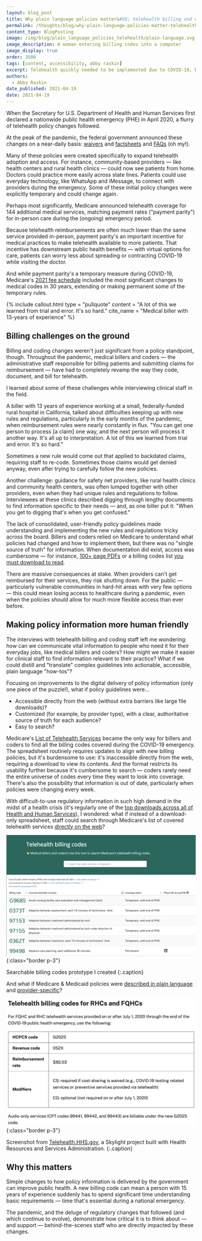 ```yaml
---
layout: blog_post
title: Why plain language policies matter&#58; telehealth billing and coding during a pandemic
permalink: /thoughts/blog/why-plain-language-policies-matter-telehealth-billing-and-coding-during-a-pandemic/
content_type: BlogPosting
image: /img/blog/plain_language_policies_telehealth/plain-language.svg
image_description: A woman entering billing codes into a computer
image_display: true
order: 3500
tags: [content, accessibility, abby raskin]
excerpt: Telehealth quickly needed to be implemented due to COVID-19, but updating billing codes to accept it was a bit more complicated.
authors:
  - Abby Raskin
date_published: 2021-04-19
date: 2021-04-19
---
```

When the Secretary for U.S. Department of Health and Human Services first declared a nationwide public health emergency (PHE) in April 2020, a flurry of telehealth policy changes followed.

At the peak of the pandemic, the federal government announced these changes on a near-daily basis: [waivers](https://www.cms.gov/about-cms/emergency-preparedness-response-operations/current-emergencies/coronavirus-waivers) and [factsheets](https://www.cms.gov/newsroom/fact-sheets/medicare-telemedicine-health-care-provider-fact-sheet) and [FAQs](https://www.cms.gov/files/document/03092020-covid-19-faqs-508.pdf) (oh my!).

Many of these policies were created specifically to expand telehealth adoption and access. For instance, community-based providers &mdash; like health centers and rural health clinics &mdash; could now see patients from home. Doctors could practice more easily across state lines. Patients could use everyday technology, like WhatsApp and iMessage, to connect with providers during the emergency. Some of these initial policy changes were explicitly temporary and could change again.

Perhaps most significantly, Medicare announced telehealth coverage for 144 additional medical services, matching payment rates ("payment parity") for in-person care during the (ongoing) emergency period.

Because telehealth reimbursements are often much lower than the same service provided in-person, payment parity's an important incentive for medical practices to make telehealth available to more patients. That incentive has downstream public health benefits &mdash; with virtual options for care, patients can worry less about spreading or contracting COVID-19 while visiting the doctor.

And while payment parity's a temporary measure during COVID-19, Medicare's [2021 fee schedule](https://www.cms.gov/newsroom/fact-sheets/final-policy-payment-and-quality-provisions-changes-medicare-physician-fee-schedule-calendar-year-1) included the most significant changes to medical codes in 30 years, extending or making permanent some of the temporary rules.

{% include callout.html
  type = "pullquote"
  content = "A lot of this we learned from trial and error. It's so hard."
  cite_name = "Medical biller with 13-years of experience"
%}
## Billing challenges on the ground

Billing and coding changes weren't just significant from a policy standpoint, though. Throughout the pandemic, medical billers and coders &mdash; the administrative staff responsible for billing patients and submitting claims for reimbursement &mdash; have had to completely revamp the way they code, document, and bill for telehealth.

I learned about some of these challenges while interviewing clinical staff in the field.

A biller with 13 years of experience working at a small, federally-funded rural hospital in California, talked about difficulties keeping up with new rules and regulations, particularly in the early months of the pandemic, when reimbursement rules were nearly constantly in flux. "You can get one person to process [a claim] one way, and the next person will process it another way. It's all up to interpretation. A lot of this we learned from trial and error. It's so hard."

Sometimes a new rule would come out that applied to backdated claims, requiring staff to re-code. Sometimes those claims would get denied anyway, even after trying to carefully follow the new policies.

Another challenge: guidance for safety net providers, like rural health clinics and community health centers, was often lumped together with other providers, even when they had unique rules and regulations to follow. Interviewees at these clinics described digging through lengthy documents to find information specific to their needs &mdash; and, as one biller put it: "When you get to digging that's when you get confused."

The lack of consolidated, user-friendly policy guidelines made understanding and implementing the new rules and regulations tricky across the board. Billers and coders relied on Medicare to understand what policies had changed and how to implement them, but there was no "single source of truth" for information. When documentation did exist, access was cumbersome &mdash; for instance, [100+ page PDFs](https://www.cms.gov/files/document/03092020-covid-19-faqs-508.pdf) or a billing codes list [you must download to read](https://www.cms.gov/Medicare/Medicare-General-Information/Telehealth/Telehealth-Codes).

There are massive consequences at stake. When providers can't get reimbursed for their services, they risk shutting down. For the public &mdash; particularly vulnerable communities in hard-hit areas with very few options &mdash; this could mean losing access to healthcare during a pandemic, even when the policies _should_ allow for much more flexible access than ever before.

## Making policy information more human friendly

The interviews with telehealth billing and coding staff left me wondering: how can we communicate vital information to people who need it for their everyday jobs, like medical billers and coders? How might we make it easier for clinical staff to find information relevant to their practice? What if we could distill and "translate" complex guidelines into actionable, accessible, plain language "how-tos"?

Focusing on improvements to the digital delivery of policy information (only one piece of the puzzle!), what if policy guidelines were...

* Accessible directly from the web (without extra barriers like large file downloads)?
* Customized (for example, by provider type), with a clear, authoritative source of truth for each audience?
* Easy to search?

Medicare's [List of Telehealth Services](https://www.cms.gov/Medicare/Medicare-General-Information/Telehealth/Telehealth-Codes) became the only way for billers and coders to find all the billing codes covered during the COVID-19 emergency. The spreadsheet routinely requires updates to align with new billing policies, but it's burdensome to use: it's inaccessible directly from the web, requiring a download to view its contents. And the format restricts its usability further because it's cumbersome to search &mdash; coders rarely need the entire universe of codes every time they want to look into coverage. There's also the possibility that information is out of date, particularly when policies were changing every week.

With difficult-to-use regulatory information in such high demand in the midst of a health crisis (it's regularly one of the [top downloads across all of Health and Human Services](https://analytics.usa.gov/health-human-services/data/)), I wondered: what if instead of a download-only spreadsheet, staff could search through Medicare's list of covered telehealth services [directly on the web](http://telecodes.org)?

![Searchable billing codes prototype.](/img/blog/plain_language_policies_telehealth/telehealth-billing-codes-prototype.png)
{:class="border p-3"}

Searchable billing codes prototype I created
{:.caption}

And what if Medicare & Medicaid policies were [described in plain language](https://telehealth.hhs.gov/providers/policy-changes-during-the-covid-19-public-health-emergency/medicare-and-medicaid-policies/) and [provider-specific](https://telehealth.hhs.gov/providers/billing-and-reimbursement/billing-medicare-as-a-safety-net-provider/)?

![Screenshot from Telehealth.HHS.gov](/img/blog/plain_language_policies_telehealth/telehealth-billing-codes.png)
{:class="border p-3"}

Screenshot from [Telehealth.HHS.gov](https://telehealth.hhs.gov), a Skylight project built with Health Resources and Services Administration.
{:.caption}

## Why this matters

Simple changes to how policy information is delivered by the government can improve public health. A new billing code can mean a person with 15 years of experience suddenly has to spend significant time understanding basic requirements &mdash; time that's essential during a national emergency.

The pandemic, and the deluge of regulatory changes that followed (and which continue to evolve), demonstrate how critical it is to think about &mdash; and support &mdash; behind-the-scenes staff who are directly impacted by these changes.
